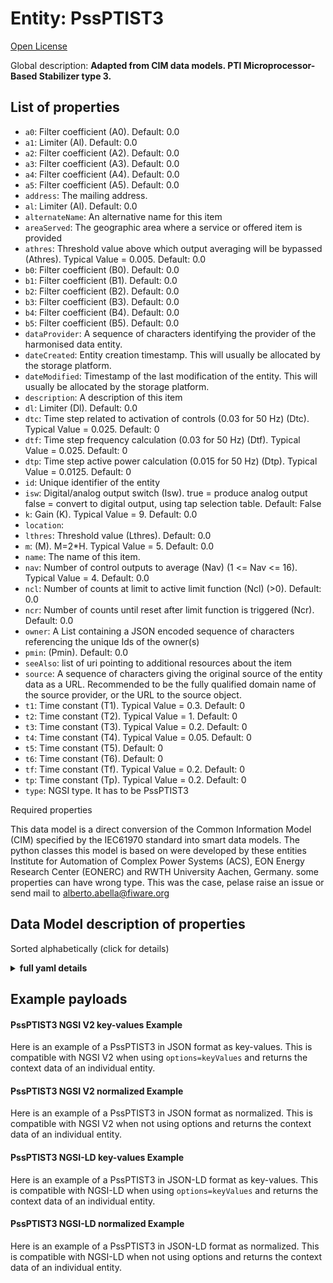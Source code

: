 Entity: PssPTIST3  
=================  
[Open License](https://github.com/smart-data-models//dataModel.EnergyCIM/blob/master/PssPTIST3/LICENSE.md)  
Global description: **Adapted from CIM data models. PTI Microprocessor-Based Stabilizer type 3.**  

## List of properties  

- `a0`: Filter coefficient (A0). Default: 0.0  - `a1`: Limiter (Al). Default: 0.0  - `a2`: Filter coefficient (A2). Default: 0.0  - `a3`: Filter coefficient (A3). Default: 0.0  - `a4`: Filter coefficient (A4). Default: 0.0  - `a5`: Filter coefficient (A5). Default: 0.0  - `address`: The mailing address.  - `al`: Limiter (Al). Default: 0.0  - `alternateName`: An alternative name for this item  - `areaServed`: The geographic area where a service or offered item is provided  - `athres`: Threshold value above which output averaging will be bypassed (Athres).  Typical Value = 0.005. Default: 0.0  - `b0`: Filter coefficient (B0). Default: 0.0  - `b1`: Filter coefficient (B1). Default: 0.0  - `b2`: Filter coefficient (B2). Default: 0.0  - `b3`: Filter coefficient (B3). Default: 0.0  - `b4`: Filter coefficient (B4). Default: 0.0  - `b5`: Filter coefficient (B5). Default: 0.0  - `dataProvider`: A sequence of characters identifying the provider of the harmonised data entity.  - `dateCreated`: Entity creation timestamp. This will usually be allocated by the storage platform.  - `dateModified`: Timestamp of the last modification of the entity. This will usually be allocated by the storage platform.  - `description`: A description of this item  - `dl`: Limiter (Dl). Default: 0.0  - `dtc`: Time step related to activation of controls (0.03 for 50 Hz) (Dtc).  Typical Value = 0.025. Default: 0  - `dtf`: Time step frequency calculation (0.03 for 50 Hz) (Dtf).  Typical Value = 0.025. Default: 0  - `dtp`: Time step active power calculation (0.015 for 50 Hz) (Dtp).  Typical Value = 0.0125. Default: 0  - `id`: Unique identifier of the entity  - `isw`: Digital/analog output switch (Isw). true = produce analog output false = convert to digital output, using tap selection table. Default: False  - `k`: Gain (K).  Typical Value = 9. Default: 0.0  - `location`:   - `lthres`: Threshold value (Lthres). Default: 0.0  - `m`: (M).  M=2*H.  Typical Value = 5. Default: 0.0  - `name`: The name of this item.  - `nav`: Number of control outputs to average (Nav) (1 <= Nav <= 16).  Typical Value = 4. Default: 0.0  - `ncl`: Number of counts at limit to active limit function (Ncl) (>0). Default: 0.0  - `ncr`: Number of counts until reset after limit function is triggered (Ncr). Default: 0.0  - `owner`: A List containing a JSON encoded sequence of characters referencing the unique Ids of the owner(s)  - `pmin`: (Pmin). Default: 0.0  - `seeAlso`: list of uri pointing to additional resources about the item  - `source`: A sequence of characters giving the original source of the entity data as a URL. Recommended to be the fully qualified domain name of the source provider, or the URL to the source object.  - `t1`: Time constant (T1).  Typical Value = 0.3. Default: 0  - `t2`: Time constant (T2).  Typical Value = 1. Default: 0  - `t3`: Time constant (T3).  Typical Value = 0.2. Default: 0  - `t4`: Time constant (T4).  Typical Value = 0.05. Default: 0  - `t5`: Time constant (T5). Default: 0  - `t6`: Time constant (T6). Default: 0  - `tf`: Time constant (Tf).  Typical Value = 0.2. Default: 0  - `tp`: Time constant (Tp).  Typical Value = 0.2. Default: 0  - `type`: NGSI type. It has to be PssPTIST3    
Required properties  
This data model is a direct conversion of the Common Information Model (CIM) specified by the IEC61970 standard into smart data models. The python classes this model is based on were developed by these entities Institute for Automation of Complex Power Systems (ACS), EON Energy Research Center (EONERC) and RWTH University Aachen, Germany. some properties can have wrong type. This was the case, pelase raise an issue or send mail to alberto.abella@fiware.org  
## Data Model description of properties  
Sorted alphabetically (click for details)  
<details><summary><strong>full yaml details</strong></summary>    
```yaml  
PssPTIST3:    
  description: 'Adapted from CIM data models. PTI Microprocessor-Based Stabilizer type 3.'    
  properties:    
    a0:    
      description: 'Filter coefficient (A0). Default: 0.0'    
      type: number    
      x-ngsi:    
        model: https://schema.org/Number    
    a1:    
      description: 'Limiter (Al). Default: 0.0'    
      type: number    
      x-ngsi:    
        model: https://schema.org/Number    
    a2:    
      description: 'Filter coefficient (A2). Default: 0.0'    
      type: number    
      x-ngsi:    
        model: https://schema.org/Number    
    a3:    
      description: 'Filter coefficient (A3). Default: 0.0'    
      type: number    
      x-ngsi:    
        model: https://schema.org/Number    
    a4:    
      description: 'Filter coefficient (A4). Default: 0.0'    
      type: number    
      x-ngsi:    
        model: https://schema.org/Number    
    a5:    
      description: 'Filter coefficient (A5). Default: 0.0'    
      type: number    
      x-ngsi:    
        model: https://schema.org/Number    
    address:    
      description: 'The mailing address.'    
      properties:    
        addressCountry:    
          description: 'Property. The country. For example, Spain. Model:''https://schema.org/Text'''    
          type: string    
        addressLocality:    
          description: 'Property. The locality in which the street address is, and which is in the region. Model:''https://schema.org/Text'''    
          type: string    
        addressRegion:    
          description: 'Property. The region in which the locality is, and which is in the country. Model:''https://schema.org/Text'''    
          type: string    
        areaServed:    
          description: 'Property. The geographic area where a service or offered item is provided. Model:''https://schema.org/Text'''    
          type: string    
        postOfficeBoxNumber:    
          description: 'Property. The post office box number for PO box addresses. For example, Spain. Model:''https://schema.org/Text'''    
          type: string    
        postalCode:    
          description: 'Property. The postal code. For example, Spain. Model:''https://schema.org/Text'''    
          type: string    
        streetAddress:    
          description: 'Property. The street address. Model:''https://schema.org/Text'''    
          type: string    
      type: Property    
    al:    
      description: 'Limiter (Al). Default: 0.0'    
      type: number    
      x-ngsi:    
        model: https://schema.org/Number    
    alternateName:    
      description: 'An alternative name for this item'    
      type: Property    
    areaServed:    
      description: 'The geographic area where a service or offered item is provided'    
      type: Property    
      x-ngsi:    
        model: https://schema.org/Text    
    athres:    
      description: 'Threshold value above which output averaging will be bypassed (Athres).  Typical Value = 0.005. Default: 0.0'    
      type: number    
      x-ngsi:    
        model: https://schema.org/Number    
    b0:    
      description: 'Filter coefficient (B0). Default: 0.0'    
      type: number    
      x-ngsi:    
        model: https://schema.org/Number    
    b1:    
      description: 'Filter coefficient (B1). Default: 0.0'    
      type: number    
      x-ngsi:    
        model: https://schema.org/Number    
    b2:    
      description: 'Filter coefficient (B2). Default: 0.0'    
      type: number    
      x-ngsi:    
        model: https://schema.org/Number    
    b3:    
      description: 'Filter coefficient (B3). Default: 0.0'    
      type: number    
      x-ngsi:    
        model: https://schema.org/Number    
    b4:    
      description: 'Filter coefficient (B4). Default: 0.0'    
      type: number    
      x-ngsi:    
        model: https://schema.org/Number    
    b5:    
      description: 'Filter coefficient (B5). Default: 0.0'    
      type: number    
      x-ngsi:    
        model: https://schema.org/Number    
    dataProvider:    
      description: 'A sequence of characters identifying the provider of the harmonised data entity.'    
      type: Property    
    dateCreated:    
      description: 'Entity creation timestamp. This will usually be allocated by the storage platform.'    
      format: date-time    
      type: Property    
    dateModified:    
      description: 'Timestamp of the last modification of the entity. This will usually be allocated by the storage platform.'    
      format: date-time    
      type: Property    
    description:    
      description: 'A description of this item'    
      type: Property    
    dl:    
      description: 'Limiter (Dl). Default: 0.0'    
      type: number    
      x-ngsi:    
        model: https://schema.org/Number    
    dtc:    
      description: 'Time step related to activation of controls (0.03 for 50 Hz) (Dtc).  Typical Value = 0.025. Default: 0'    
      type: number    
      x-ngsi:    
        model: https://schema.org/Number    
    dtf:    
      description: 'Time step frequency calculation (0.03 for 50 Hz) (Dtf).  Typical Value = 0.025. Default: 0'    
      type: number    
      x-ngsi:    
        model: https://schema.org/Number    
    dtp:    
      description: 'Time step active power calculation (0.015 for 50 Hz) (Dtp).  Typical Value = 0.0125. Default: 0'    
      type: number    
      x-ngsi:    
        model: https://schema.org/Number    
    id:    
      anyOf: &pssptist3_-_properties_-_owner_-_items_-_anyof    
        - description: 'Property. Identifier format of any NGSI entity'    
          maxLength: 256    
          minLength: 1    
          pattern: ^[\w\-\.\{\}\$\+\*\[\]`|~^@!,:\\]+$    
          type: string    
        - description: 'Property. Identifier format of any NGSI entity'    
          format: uri    
          type: string    
      description: 'Unique identifier of the entity'    
      type: Property    
    isw:    
      description: 'Digital/analog output switch (Isw). true = produce analog output false = convert to digital output, using tap selection table. Default: False'    
      type: number    
      x-ngsi:    
        model: https://schema.org/Number    
    k:    
      description: 'Gain (K).  Typical Value = 9. Default: 0.0'    
      type: number    
      x-ngsi:    
        model: https://schema.org/Number    
    location:    
      $id: https://geojson.org/schema/Geometry.json    
      $schema: "http://json-schema.org/draft-07/schema#"    
      oneOf:    
        - properties:    
            bbox:    
              items:    
                type: number    
              minItems: 4    
              type: array    
            coordinates:    
              items:    
                type: number    
              minItems: 2    
              type: array    
            type:    
              enum:    
                - Point    
              type: string    
          required:    
            - type    
            - coordinates    
          title: 'GeoJSON Point'    
          type: object    
        - properties:    
            bbox:    
              items:    
                type: number    
              minItems: 4    
              type: array    
            coordinates:    
              items:    
                items:    
                  type: number    
                minItems: 2    
                type: array    
              minItems: 2    
              type: array    
            type:    
              enum:    
                - LineString    
              type: string    
          required:    
            - type    
            - coordinates    
          title: 'GeoJSON LineString'    
          type: object    
        - properties:    
            bbox:    
              items:    
                type: number    
              minItems: 4    
              type: array    
            coordinates:    
              items:    
                items:    
                  items:    
                    type: number    
                  minItems: 2    
                  type: array    
                minItems: 4    
                type: array    
              type: array    
            type:    
              enum:    
                - Polygon    
              type: string    
          required:    
            - type    
            - coordinates    
          title: 'GeoJSON Polygon'    
          type: object    
        - properties:    
            bbox:    
              items:    
                type: number    
              minItems: 4    
              type: array    
            coordinates:    
              items:    
                items:    
                  type: number    
                minItems: 2    
                type: array    
              type: array    
            type:    
              enum:    
                - MultiPoint    
              type: string    
          required:    
            - type    
            - coordinates    
          title: 'GeoJSON MultiPoint'    
          type: object    
        - properties:    
            bbox:    
              items:    
                type: number    
              minItems: 4    
              type: array    
            coordinates:    
              items:    
                items:    
                  items:    
                    type: number    
                  minItems: 2    
                  type: array    
                minItems: 2    
                type: array    
              type: array    
            type:    
              enum:    
                - MultiLineString    
              type: string    
          required:    
            - type    
            - coordinates    
          title: 'GeoJSON MultiLineString'    
          type: object    
        - properties:    
            bbox:    
              items:    
                type: number    
              minItems: 4    
              type: array    
            coordinates:    
              items:    
                items:    
                  items:    
                    items:    
                      type: number    
                    minItems: 2    
                    type: array    
                  minItems: 4    
                  type: array    
                type: array    
              type: array    
            type:    
              enum:    
                - MultiPolygon    
              type: string    
          required:    
            - type    
            - coordinates    
          title: 'GeoJSON MultiPolygon'    
          type: object    
      title: 'GeoJSON Geometry'    
    lthres:    
      description: 'Threshold value (Lthres). Default: 0.0'    
      type: number    
      x-ngsi:    
        model: https://schema.org/Number    
    m:    
      description: '(M).  M=2*H.  Typical Value = 5. Default: 0.0'    
      type: number    
      x-ngsi:    
        model: https://schema.org/Number    
    name:    
      description: 'The name of this item.'    
      type: Property    
    nav:    
      description: 'Number of control outputs to average (Nav) (1 <= Nav <= 16).  Typical Value = 4. Default: 0.0'    
      type: number    
      x-ngsi:    
        model: https://schema.org/Number    
    ncl:    
      description: 'Number of counts at limit to active limit function (Ncl) (>0). Default: 0.0'    
      type: number    
      x-ngsi:    
        model: https://schema.org/Number    
    ncr:    
      description: 'Number of counts until reset after limit function is triggered (Ncr). Default: 0.0'    
      type: number    
      x-ngsi:    
        model: https://schema.org/Number    
    owner:    
      description: 'A List containing a JSON encoded sequence of characters referencing the unique Ids of the owner(s)'    
      items:    
        anyOf: *pssptist3_-_properties_-_owner_-_items_-_anyof    
        description: 'Property. Unique identifier of the entity'    
      type: Property    
    pmin:    
      description: '(Pmin). Default: 0.0'    
      type: number    
      x-ngsi:    
        model: https://schema.org/Number    
    seeAlso:    
      description: 'list of uri pointing to additional resources about the item'    
      oneOf:    
        - items:    
            - format: uri    
              type: string    
          minItems: 1    
          type: array    
        - format: uri    
          type: string    
      type: Property    
    source:    
      description: 'A sequence of characters giving the original source of the entity data as a URL. Recommended to be the fully qualified domain name of the source provider, or the URL to the source object.'    
      type: Property    
    t1:    
      description: 'Time constant (T1).  Typical Value = 0.3. Default: 0'    
      type: number    
      x-ngsi:    
        model: https://schema.org/Number    
    t2:    
      description: 'Time constant (T2).  Typical Value = 1. Default: 0'    
      type: number    
      x-ngsi:    
        model: https://schema.org/Number    
    t3:    
      description: 'Time constant (T3).  Typical Value = 0.2. Default: 0'    
      type: number    
      x-ngsi:    
        model: https://schema.org/Number    
    t4:    
      description: 'Time constant (T4).  Typical Value = 0.05. Default: 0'    
      type: number    
      x-ngsi:    
        model: https://schema.org/Number    
    t5:    
      description: 'Time constant (T5). Default: 0'    
      type: number    
      x-ngsi:    
        model: https://schema.org/Number    
    t6:    
      description: 'Time constant (T6). Default: 0'    
      type: number    
      x-ngsi:    
        model: https://schema.org/Number    
    tf:    
      description: 'Time constant (Tf).  Typical Value = 0.2. Default: 0'    
      type: number    
      x-ngsi:    
        model: https://schema.org/Number    
    tp:    
      description: 'Time constant (Tp).  Typical Value = 0.2. Default: 0'    
      type: number    
      x-ngsi:    
        model: https://schema.org/Number    
    type:    
      description: 'NGSI type. It has to be PssPTIST3'    
      enum:    
        - PssPTIST3    
      type: Property    
  required: []    
  type: object    
```  
</details>    
## Example payloads    
#### PssPTIST3 NGSI V2 key-values Example    
Here is an example of a PssPTIST3 in JSON format as key-values. This is compatible with NGSI V2 when  using `options=keyValues` and returns the context data of an individual entity.  
#### PssPTIST3 NGSI V2 normalized Example    
Here is an example of a PssPTIST3 in JSON format as normalized. This is compatible with NGSI V2 when not using options and returns the context data of an individual entity.  
#### PssPTIST3 NGSI-LD key-values Example    
Here is an example of a PssPTIST3 in JSON-LD format as key-values. This is compatible with NGSI-LD when  using `options=keyValues` and returns the context data of an individual entity.  
#### PssPTIST3 NGSI-LD normalized Example    
Here is an example of a PssPTIST3 in JSON-LD format as normalized. This is compatible with NGSI-LD when not using options and returns the context data of an individual entity.  
